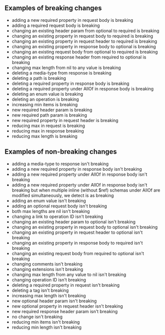 ## Examples of breaking changes
- adding a new required property in request body is breaking
- adding a required request body is breaking
- changing an existing header param from optional to required is breaking
- changing an existing property in request body to required is breaking
- changing an existing property in request header to required is breaking
- changing an existing property in response body to optional is breaking
- changing an existing request body from optional to required is breaking
- changing an existing response header from required to optional is breaking
- changing max length from nil to any value is breaking
- deleting a media-type from response is breaking
- deleting a path is breaking
- deleting a required property in response body is breaking
- deleting a required property under AllOf in response body is breaking
- deleting an enum value is breaking
- deleting an operation is breaking
- increasing min items is breaking
- new required header param is breaking
- new required path param is breaking
- new required property in request header is breaking
- reducing max in request is breaking
- reducing max in response breaking
- reducing max length is breaking

## Examples of non-breaking changes
- adding a media-type to response isn't breaking
- adding a new required property in response body isn't breaking
- adding a new required property under AllOf in response body isn't breaking
- adding a new required property under AllOf in response body isn't breaking but when multiple inline (without $ref) schemas under AllOf are modified simultaneously, we detect is as breaking
- adding an enum value isn't breaking
- adding an optional request body isn't breaking
- both max lengths are nil isn't breaking
- changing a link to operation ID isn't breaking
- changing an existing header param to optional isn't breaking
- changing an existing property in request body to optional isn't breaking
- changing an existing property in request header to optional isn't breaking
- changing an existing property in response body to required isn't breaking
- changing an existing request body from required to optional isn't breaking
- changing comments isn't breaking
- changing extensions isn't breaking
- changing max length from any value to nil isn't breaking
- changing operation ID isn't breaking
- deleting a required property in request isn't breaking
- deleting a tag isn't breaking
- increasing max length isn't breaking
- new optional header param isn't breaking
- new optional property in request header isn't breaking
- new required response header param isn't breaking
- no change isn't breaking
- reducing min items isn't breaking
- reducing min length isn't breaking
